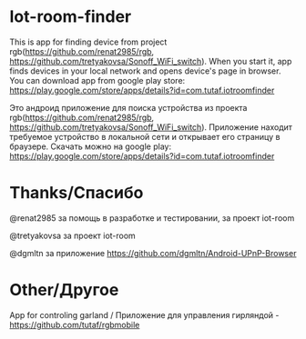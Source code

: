 # Iot-room-finder
Тhis is app for finding device from project rgb(https://github.com/renat2985/rgb, https://github.com/tretyakovsa/Sonoff_WiFi_switch). When you start it, app finds devices in your local network and opens device's page in browser. You can download app from google play store: https://play.google.com/store/apps/details?id=com.tutaf.iotroomfinder

Это андроид приложение для поиска устройства из проекта rgb(https://github.com/renat2985/rgb, https://github.com/tretyakovsa/Sonoff_WiFi_switch). Приложение находит требуемое устройство в локальной сети и открывает его страницу в браузере. Скачать можно на google play: https://play.google.com/store/apps/details?id=com.tutaf.iotroomfinder

# Thanks/Спасибо
@renat2985 за помощь в разработке и тестировании, за проект iot-room

@tretyakovsa за проект iot-room

@dgmltn за приложение https://github.com/dgmltn/Android-UPnP-Browser

# Other/Другое
App for controling garland / Приложение для управления гирляндой - https://github.com/tutaf/rgbmobile
